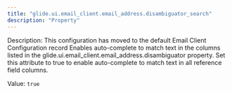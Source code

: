 ```yaml
---
title: "glide.ui.email_client.email_address.disambiguator_search"
description: "Property"
---
```


Description: This configuration has moved to the default Email Client Configuration record
Enables auto-complete to match text in the columns listed in the glide.ui.email_client.email_address.disambiguator property. Set this attribute to true to enable auto-complete to match text in all reference field columns.

Value: `true`